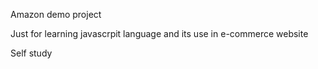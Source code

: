 Amazon demo project 

Just for learning javascrpit language and its use in e-commerce website

Self study
